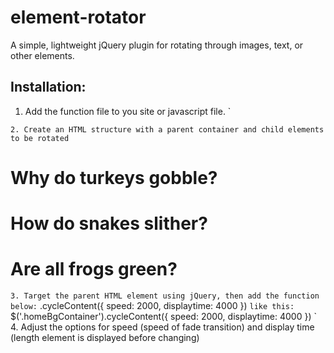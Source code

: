 # element-rotator
A simple, lightweight jQuery plugin for rotating through images, text, or other elements.

## Installation:

1. Add the function file to you site or javascript file.
`
	<script src="rotateElements.js"></script>
`
2. Create an HTML structure with a parent container and child elements to be rotated
`
	<div class="homeBgContainer">
		<!--Can include any elements you want to rotate-->
		<h1>Why do turkeys gobble?</h1>
		<h1>How do snakes slither?</h1>
		<h1>Are all frogs green?</h1>
	</div>
`
3. Target the parent HTML element using jQuery, then add the function below:
`
.cycleContent({
	speed: 2000,
	displaytime: 4000
})
`
like this:
`	
$('.homeBgContainer').cycleContent({
	speed: 2000,
	displaytime: 4000
})
`
4. Adjust the options for speed (speed of fade transition) and display time (length element is displayed before changing)